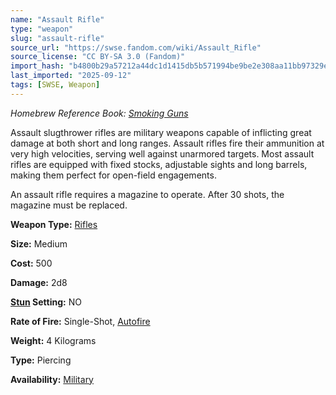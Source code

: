 ```yaml
---
name: "Assault Rifle"
type: "weapon"
slug: "assault-rifle"
source_url: "https://swse.fandom.com/wiki/Assault_Rifle"
source_license: "CC BY-SA 3.0 (Fandom)"
import_hash: "b4800b29a57212a44dc1d1415db5b571994be9be2e308aa11bb97329e516aaf8"
last_imported: "2025-09-12"
tags: [SWSE, Weapon]
---
```

*Homebrew Reference Book: [Smoking Guns](https://swse.fandom.com/wiki/Smoking_Guns)*

Assault slugthrower rifles are military weapons capable of inflicting great damage at both short and long ranges. Assault rifles fire their ammunition at very high velocities, serving well against unarmored targets. Most assault rifles are equipped with fixed stocks, adjustable sights and long barrels, making them perfect for open-field engagements.

An assault rifle requires a magazine to operate. After 30 shots, the magazine must be replaced.

**Weapon Type:** [Rifles](https://swse.fandom.com/wiki/Rifles)

**Size:** Medium

**Cost:** 500

**Damage:** 2d8

**[Stun](https://swse.fandom.com/wiki/Stun) Setting:** NO

**Rate of Fire:** Single-Shot, [Autofire](https://swse.fandom.com/wiki/Autofire)

**Weight:** 4 Kilograms

**Type:** Piercing

**Availability:** [Military](https://swse.fandom.com/wiki/Licensed)